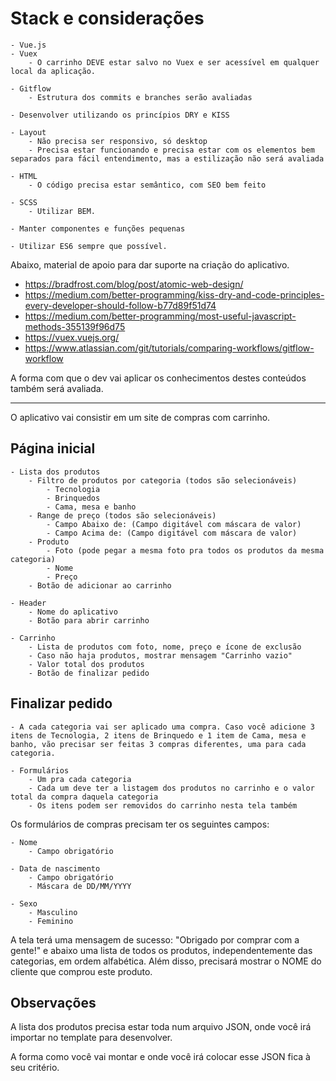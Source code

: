 
# Stack e considerações

```
- Vue.js
- Vuex
	- O carrinho DEVE estar salvo no Vuex e ser acessível em qualquer local da aplicação.

- Gitflow
	- Estrutura dos commits e branches serão avaliadas

- Desenvolver utilizando os princípios DRY e KISS

- Layout
	- Não precisa ser responsivo, só desktop
	- Precisa estar funcionando e precisa estar com os elementos bem separados para fácil entendimento, mas a estilização não será avaliada

- HTML
	- O código precisa estar semântico, com SEO bem feito

- SCSS
	- Utilizar BEM.

- Manter componentes e funções pequenas

- Utilizar ES6 sempre que possível.
```

Abaixo, material de apoio para dar suporte na criação do aplicativo.

- https://bradfrost.com/blog/post/atomic-web-design/
- https://medium.com/better-programming/kiss-dry-and-code-principles-every-developer-should-follow-b77d89f51d74
- https://medium.com/better-programming/most-useful-javascript-methods-355139f96d75
- https://vuex.vuejs.org/
- https://www.atlassian.com/git/tutorials/comparing-workflows/gitflow-workflow

A forma com que o dev vai aplicar os conhecimentos destes conteúdos também será avaliada.

---

O aplicativo vai consistir em um site de compras com carrinho.

## Página inicial

```
- Lista dos produtos
	- Filtro de produtos por categoria (todos são selecionáveis)
		- Tecnologia
		- Brinquedos
		- Cama, mesa e banho
	- Range de preço (todos são selecionáveis)
		- Campo Abaixo de: (Campo digitável com máscara de valor)
		- Campo Acima de: (Campo digitável com máscara de valor)
	- Produto
		- Foto (pode pegar a mesma foto pra todos os produtos da mesma categoria)
		- Nome
		- Preço
	- Botão de adicionar ao carrinho

- Header
	- Nome do aplicativo
	- Botão para abrir carrinho

- Carrinho
	- Lista de produtos com foto, nome, preço e ícone de exclusão
	- Caso não haja produtos, mostrar mensagem "Carrinho vazio"
	- Valor total dos produtos
	- Botão de finalizar pedido
```

## Finalizar pedido

```
- A cada categoria vai ser aplicado uma compra. Caso você adicione 3 itens de Tecnologia, 2 itens de Brinquedo e 1 item de Cama, mesa e banho, vão precisar ser feitas 3 compras diferentes, uma para cada categoria.

- Formulários
	- Um pra cada categoria
	- Cada um deve ter a listagem dos produtos no carrinho e o valor total da compra daquela categoria
	- Os itens podem ser removidos do carrinho nesta tela também
```

Os formulários de compras precisam ter os seguintes campos:
```
- Nome
	- Campo obrigatório

- Data de nascimento
	- Campo obrigatório
	- Máscara de DD/MM/YYYY

- Sexo
	- Masculino
	- Feminino
```

A tela terá uma mensagem de sucesso: "Obrigado por comprar com a gente!" e abaixo uma lista de todos os produtos, independentemente das categorias, em ordem alfabética. Além disso, precisará mostrar o NOME do cliente que comprou este produto.

## Observações

A lista dos produtos precisa estar toda num arquivo JSON, onde você irá importar no template para desenvolver.

A forma como você vai montar e onde você irá colocar esse JSON fica à seu critério.